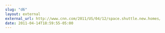 ```yaml
---
slug: "d6"
layout: external
external_url: http://www.cnn.com/2011/US/04/12/space.shuttle.new.homes/index.html
date: 2011-04-14T18:59:55-05:00
---
```

